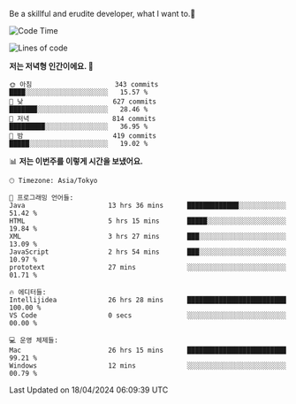 Be a skillful and erudite developer, what I want to.👶

<!--START_SECTION:waka-->
![Code Time](http://img.shields.io/badge/Code%20Time-710%20hrs%2034%20mins-blue)

![Lines of code](https://img.shields.io/badge/%EC%A0%80%EB%8A%94%20%EC%97%AC%ED%83%9C%EA%B9%8C%EC%A7%80%20-1.6%20million%20%EC%A4%84%EC%9D%98%20%EC%BD%94%EB%93%9C%EB%A5%BC%20%EC%9E%91%EC%84%B1%ED%96%88%EC%96%B4%EC%9A%94.-blue)

**저는 저녁형 인간이에요. 🦉** 

```text
🌞 아침                     343 commits         ████░░░░░░░░░░░░░░░░░░░░░   15.57 % 
🌆 낮　                     627 commits         ███████░░░░░░░░░░░░░░░░░░   28.46 % 
🌃 저녁                     814 commits         █████████░░░░░░░░░░░░░░░░   36.95 % 
🌙 밤　                     419 commits         █████░░░░░░░░░░░░░░░░░░░░   19.02 % 
```


📊 **저는 이번주를 이렇게 시간을 보냈어요.** 

```text
🕑︎ Timezone: Asia/Tokyo

💬 프로그래밍 언어들: 
Java                     13 hrs 36 mins      █████████████░░░░░░░░░░░░   51.42 % 
HTML                     5 hrs 15 mins       █████░░░░░░░░░░░░░░░░░░░░   19.84 % 
XML                      3 hrs 27 mins       ███░░░░░░░░░░░░░░░░░░░░░░   13.09 % 
JavaScript               2 hrs 54 mins       ███░░░░░░░░░░░░░░░░░░░░░░   10.97 % 
prototext                27 mins             ░░░░░░░░░░░░░░░░░░░░░░░░░   01.71 % 

🔥 에디터들: 
Intellijidea             26 hrs 28 mins      █████████████████████████   100.00 % 
VS Code                  0 secs              ░░░░░░░░░░░░░░░░░░░░░░░░░   00.00 % 

💻 운영 체제들: 
Mac                      26 hrs 15 mins      █████████████████████████   99.21 % 
Windows                  12 mins             ░░░░░░░░░░░░░░░░░░░░░░░░░   00.79 % 
```


 Last Updated on 18/04/2024 06:09:39 UTC
<!--END_SECTION:waka-->
